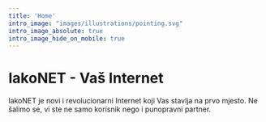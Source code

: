 ```yaml
---
title: 'Home'
intro_image: "images/illustrations/pointing.svg"
intro_image_absolute: true
intro_image_hide_on_mobile: true
---
```


# lakoNET - Vaš Internet

lakoNET je novi i revolucionarni Internet koji Vas stavlja na prvo mjesto. Ne šalimo se, vi ste ne samo korisnik nego i punopravni partner.
